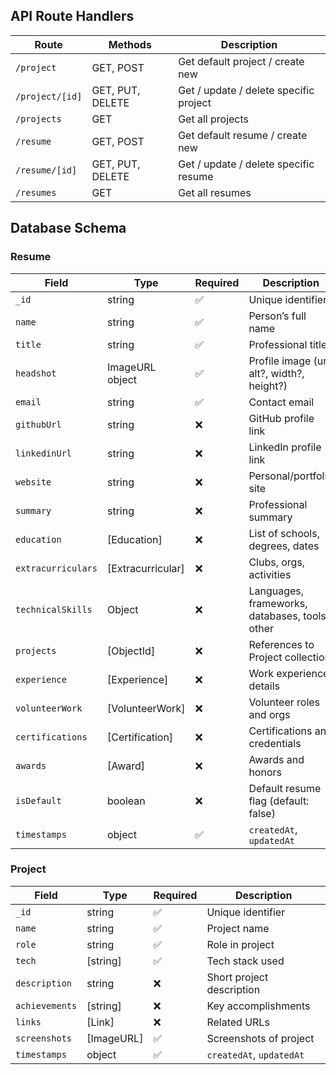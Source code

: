 
## API Route Handlers

| Route            | Methods                   | Description                           |
|------------------|---------------------------|---------------------------------------|
| `/project`       | GET, POST                 | Get default project / create new      |
| `/project/[id]`  | GET, PUT, DELETE          | Get / update / delete specific project|
| `/projects`      | GET                       | Get all projects                      |
| `/resume`        | GET, POST                 | Get default resume / create new       |
| `/resume/[id]`   | GET, PUT, DELETE          | Get / update / delete specific resume |
| `/resumes`       | GET                       | Get all resumes                       |

## Database Schema

### Resume

| Field              | Type             | Required | Description |
|--------------------|------------------|----------|-------------|
| `_id`              | string           | ✅       | Unique identifier |
| `name`             | string           | ✅       | Person’s full name |
| `title`            | string           | ✅       | Professional title |
| `headshot`         | ImageURL object  | ✅       | Profile image (url, alt?, width?, height?) |
| `email`            | string           | ✅       | Contact email |
| `githubUrl`        | string           | ❌       | GitHub profile link |
| `linkedinUrl`      | string           | ❌       | LinkedIn profile link |
| `website`          | string           | ❌       | Personal/portfolio site |
| `summary`          | string           | ❌       | Professional summary |
| `education`        | [Education]      | ❌       | List of schools, degrees, dates |
| `extracurriculars` | [Extracurricular]| ❌       | Clubs, orgs, activities |
| `technicalSkills`  | Object           | ❌       | Languages, frameworks, databases, tools, other |
| `projects`         | [ObjectId]       | ❌       | References to Project collection |
| `experience`       | [Experience]     | ❌       | Work experience details |
| `volunteerWork`    | [VolunteerWork]  | ❌       | Volunteer roles and orgs |
| `certifications`   | [Certification]  | ❌       | Certifications and credentials |
| `awards`           | [Award]          | ❌       | Awards and honors |
| `isDefault`        | boolean          | ❌       | Default resume flag (default: false) |
| `timestamps`       | object           | ✅       | `createdAt`, `updatedAt` |

### Project

| Field          | Type             | Required | Description |
|----------------|------------------|----------|-------------|
| `_id`          | string           | ✅       | Unique identifier |
| `name`         | string           | ✅       | Project name |
| `role`         | string           | ✅       | Role in project |
| `tech`         | [string]         | ✅       | Tech stack used |
| `description`  | string           | ❌       | Short project description |
| `achievements` | [string]         | ❌       | Key accomplishments |
| `links`        | [Link]           | ❌       | Related URLs |
| `screenshots`  | [ImageURL]       | ✅       | Screenshots of project |
| `timestamps`   | object           | ✅       | `createdAt`, `updatedAt` |
